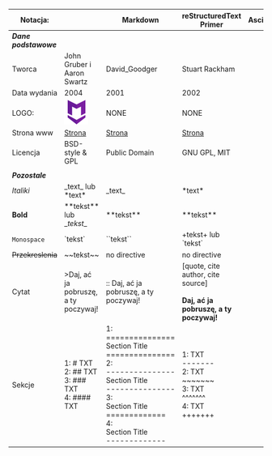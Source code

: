 | Notacja:            | | Markdown                                                                   | reStructuredText Primer                   | AsciiDoc                                     |   
|------------|----------|----------------------------------------------------------------------------|-------------------------------------------|----------------------------------------------|
|**_Dane podstawowe_**| 
|Tworca|John Gruber i Aaron Swartz|David_Goodger|Stuart Rackham||
|Data wydania|2004|2001|2002|||
|LOGO:|![alt text](https://github.com/adam-p/markdown-here/raw/master/src/common/images/icon48.png "Logo raz")|NONE|NONE|
| Strona www | [Strona](https://github.com/adam-p/markdown-here/wiki/Markdown-Cheatsheet) | [Strona](http://sphinx-doc.org/rest.html) | [Strona](http://www.methods.co.nz/asciidoc/) |   |
|Licencja|BSD-style & GPL |Public Domain|GNU GPL, MIT||
||||||
|**_Pozostale_** | | | | | |
| *Italiki*              |  \_text_ lub \*text*                               |  \_text_ |  \*text* |   |
|**Bold**|\*\*tekst** lub \__tekst__|\*\*tekst**|\*\*tekst**||
|`Monospace`|\`tekst\`|\`\`tekst\`\`|\+tekst+ lub \`tekst` ||
|~~Przekreslenia~~|\~~tekst~~| no directive|no directive||
|Cytat  |>Daj, ać ja pobruszę, a ty poczywaj!|:: Daj, ać ja pobruszę, a ty poczywaj!|[quote, cite author, cite source]<br>____<br>Daj, ać ja pobruszę, a ty poczywaj!<br>____||
|Sekcje|1: # TXT<br>2: ## TXT<br>3: ### TXT<br>4: #### TXT |1: <br>===============<br> Section Title<br>===============<br>2:<br>---------------<br> Section Title<br>---------------<br>3:<br>Section Title<br>=============<br>4:<br>Section Title<br>-------------<br>|1: TXT<br>-------<br>2: TXT<br> ~~~~~~~<br>3: TXT<br>^^^^^^^<br>4: TXT<br>+++++++||



